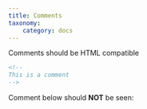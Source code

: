 ```yaml
---
title: Comments
taxonomy:
    category: docs
---
```


Comments should be HTML compatible

```html
<!--
This is a comment
-->
```
Comment below should **NOT** be seen:

<!--
This is a comment
-->
